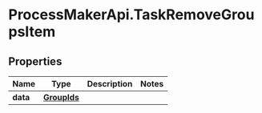 # ProcessMakerApi.TaskRemoveGroupsItem

## Properties
Name | Type | Description | Notes
------------ | ------------- | ------------- | -------------
**data** | [**GroupIds**](GroupIds.md) |  | 


